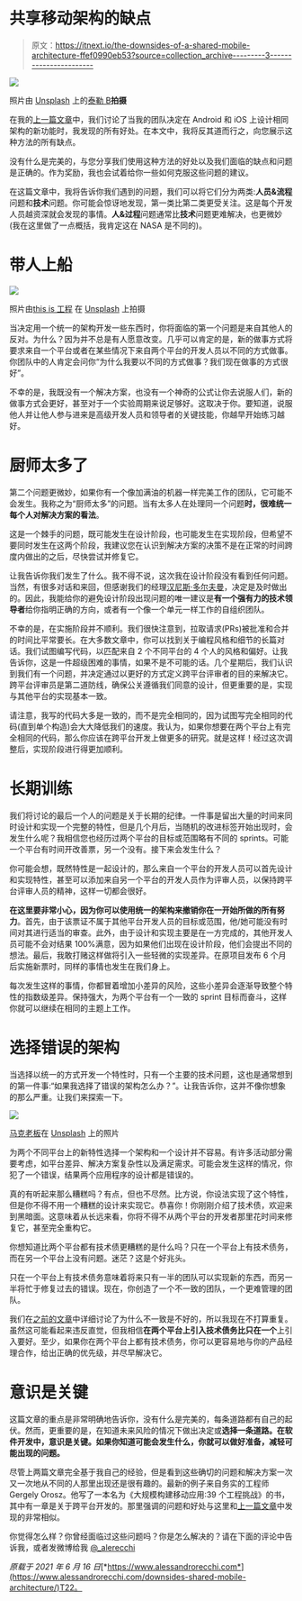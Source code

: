 # 共享移动架构的缺点

> 原文：<https://itnext.io/the-downsides-of-a-shared-mobile-architecture-ffef0990eb53?source=collection_archive---------3----------------------->

![](img/d6587bcaf1ebe3a9981bdcd03d18e061.png)

照片由 [Unsplash](https://unsplash.com/) 上的[泰勒 B](https://unsplash.com/@carstyler)**拍摄**

在我的[上一篇文章](https://www.alessandrorecchi.com/shared-mobile-architecture-pros/)中，我们讨论了当我的团队决定在 Android 和 iOS 上设计相同架构的新功能时，我发现的所有好处。在本文中，我将反其道而行之，向您展示这种方法的所有缺点。

没有什么是完美的，与您分享我们使用这种方法的好处以及我们面临的缺点和问题是正确的。作为奖励，我也会试着给你一些如何克服这些问题的建议。

在这篇文章中，我将告诉你我们遇到的问题，我们可以将它们分为两类:**人员&流程**问题和**技术**问题。你可能会惊讶地发现，第一类比第二类更受关注。这是每个开发人员越资深就会发现的事情。**人&过程**问题通常比**技术**问题更难解决，也更微妙(我在这里做了一点概括，我肯定这在 NASA 是不同的)。

# 带人上船

![](img/7e2bb531ac6878856c7f9d6fb41f4c44.png)

照片由[this is 工程](https://unsplash.com/@thisisengineering) 在 [Unsplash](https://unsplash.com/) 上拍摄

当决定用一个统一的架构开发一些东西时，你将面临的第一个问题是来自其他人的反对。为什么？因为并不总是有人愿意改变。几乎可以肯定的是，新的做事方式将要求来自一个平台或者在某些情况下来自两个平台的开发人员以不同的方式做事。你团队中的人肯定会问你“为什么我要以不同的方式做事？我们现在做事的方式很好”。

不幸的是，我既没有一个解决方案，也没有一个神奇的公式让你去说服人们，新的做事方式会更好，甚至对于一个实验周期来说足够好。这取决于你。要知道，说服他人并让他人参与进来是高级开发人员和领导者的关键技能，你越早开始练习越好。

# 厨师太多了

第二个问题更微妙，如果你有一个像加满油的机器一样完美工作的团队，它可能不会发生。我称之为“厨师太多”的问题。当有太多人在处理同一个问题**时，很难统一每个人对解决方案的看法**。

这是一个棘手的问题，既可能发生在设计阶段，也可能发生在实现阶段，但希望不要同时发生在这两个阶段，我建议您在认识到解决方案的决策不是在正常的时间跨度内做出的之后，尽快尝试并修复它。

让我告诉你我们发生了什么。我不得不说，这次我在设计阶段没有看到任何问题。当然，有很多对话和来回，但感谢我们的经理[汉尼斯·多尔夫曼](http://hannesdorfmann.com/)，决定是及时做出的。因此，我能给你的避免设计阶段出现问题的唯一建议是**有一个强有力的技术领导者**给你指明正确的方向，或者有一个像一个单元一样工作的自组织团队。

不幸的是，在实施阶段并不顺利。我们很快注意到，拉取请求(PRs)被批准和合并的时间比平常要长。在大多数文章中，你可以找到关于编程风格和细节的长篇对话。我们试图编写代码，以匹配来自 2 个不同平台的 4 个人的风格和偏好。让我告诉你，这是一件超级困难的事情，如果不是不可能的话。几个星期后，我们认识到我们有一个问题，并决定通过以更好的方式定义跨平台评审者的目的来解决它。跨平台评审员是第二道防线，确保公关遵循我们同意的设计，但更重要的是，实现与其他平台的实现基本一致。

请注意，我写的代码大多是一致的，而不是完全相同的，因为试图写完全相同的代码(直到单个构造)会大大降低我们的速度。我认为，如果你想要在两个平台上有完全相同的代码，那么你应该在跨平台开发上做更多的研究。就是这样！经过这次调整后，实现阶段进行得更加顺利。

# 长期训练

我们将讨论的最后一个人的问题是关于长期的纪律。一件事是留出大量的时间来同时设计和实现一个完整的特性，但是几个月后，当随机的改进标签开始出现时，会发生什么呢？我相信您也经历过两个平台的目标或范围略有不同的 sprints。可能一个平台有时间开改善票，另一个没有。接下来会发生什么？

你可能会想，既然特性是一起设计的，那么来自一个平台的开发人员可以首先设计和实现特性，甚至可以添加来自另一个平台的开发人员作为评审人员，以保持跨平台评审人员的精神，这样一切都会很好。

**在这里要非常小心，因为你可以使用统一的架构来撤销你在一开始所做的所有努力**。首先，由于该票证不属于其他平台开发人员的目标或范围，他/她可能没有时间对其进行适当的审查。此外，由于设计和实现主要是在一方完成的，其他开发人员可能不会对结果 100%满意，因为如果他们出现在设计阶段，他们会提出不同的想法。最后，我敢打赌这样做将引入一些轻微的实现差异。在原项目发布 6 个月后实施新票时，同样的事情也发生在我们身上。

每次发生这样的事情，你都冒着增加小差异的风险，这些小差异会逐渐导致整个特性的指数级差异。保持强大，为两个平台有一个一致的 sprint 目标而奋斗，这样你就可以继续在相同的主题上工作。

# 选择错误的架构

当选择以统一的方式开发一个特性时，只有一个主要的技术问题，这也是通常想到的第一件事:“如果我选择了错误的架构怎么办？”。让我告诉你，这并不像你想象的那么严重。让我们来探索一下。

![](img/c948feaf5d4b1dfc1f24b4bc1defdf23.png)

[马克老板](https://unsplash.com/@vork)在 [Unsplash](https://unsplash.com/) 上的照片

为两个不同平台上的新特性选择一个架构和一个设计并不容易。有许多活动部分需要考虑，如平台差异、解决方案复杂性以及满足需求。可能会发生这样的情况，你犯了一个错误，结果两个应用程序的设计都是错误的。

真的有听起来那么糟糕吗？有点，但也不尽然。比方说，你设法实现了这个特性，但是你不得不用一个糟糕的设计来实现它。恭喜你！你刚刚介绍了技术债，欢迎来到黑暗面。这意味着从长远来看，你将不得不从两个平台的开发者那里花时间来修复它，甚至完全重构它。

你想知道比两个平台都有技术债更糟糕的是什么吗？只在一个平台上有技术债务，而在另一个平台上没有问题。迷茫？这是个好兆头。

只在一个平台上有技术债务意味着将来只有一半的团队可以实现新的东西，而另一半将忙于修复过去的错误。现在，你创造了一个不一致的团队，一个更难管理的团队。

我们在[之前的文章](https://www.alessandrorecchi.com/shared-mobile-architecture-pros/)中详细讨论了为什么不一致是不好的，所以我现在不打算重复。虽然这可能看起来违反直觉，但我相信**在两个平台上引入技术债务比只在一个**上引入要好。至少，如果你在两个平台上都有技术债务，你可以更容易地与你的产品经理合作，给出正确的优先级，并尽早解决它。

# 意识是关键

这篇文章的重点是非常明确地告诉你，没有什么是完美的，每条道路都有自己的起伏。然而，更重要的是，在知道未来风险的情况下做出决定或**选择一条道路。在软件开发中，意识是关键。如果你知道可能会发生什么，你就可以做好准备，减轻可能出现的问题。**

尽管上两篇文章完全基于我自己的经验，但是看到这些确切的问题和解决方案一次又一次地从不同的人那里出现还是很有趣的。最新的例子来自务实的工程师 Gergely Orosz。他写了一本名为《大规模构建移动应用:39 个工程挑战》的书，其中有一章是关于跨平台开发的。那里强调的问题和好处与这里和[上一篇文章](https://www.alessandrorecchi.com/shared-mobile-architecture-pros/)中发现的非常相似。

你觉得怎么样？你曾经面临过这些问题吗？你是怎么解决的？请在下面的评论中告诉我，或者发微博给我 [@_alerecchi](https://twitter.com/_alerecchi)

*原载于 2021 年 6 月 16 日*[*https://www.alessandrorecchi.com*](https://www.alessandrorecchi.com/downsides-shared-mobile-architecture/)T22。